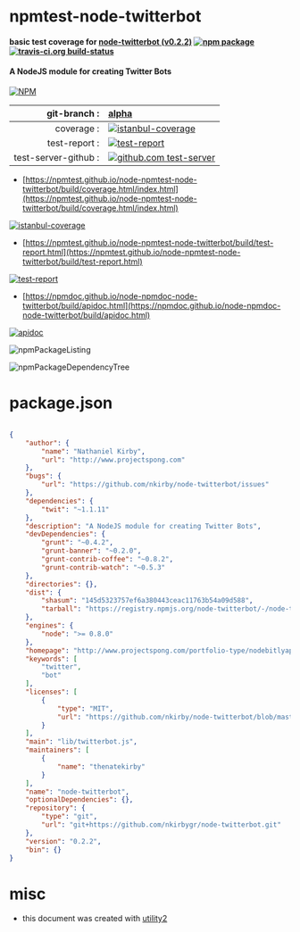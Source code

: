 # npmtest-node-twitterbot

#### basic test coverage for  [node-twitterbot (v0.2.2)](http://www.projectspong.com/portfolio-type/nodebitlyapi/)  [![npm package](https://img.shields.io/npm/v/npmtest-node-twitterbot.svg?style=flat-square)](https://www.npmjs.org/package/npmtest-node-twitterbot) [![travis-ci.org build-status](https://api.travis-ci.org/npmtest/node-npmtest-node-twitterbot.svg)](https://travis-ci.org/npmtest/node-npmtest-node-twitterbot)

#### A NodeJS module for creating Twitter Bots

[![NPM](https://nodei.co/npm/node-twitterbot.png?downloads=true&downloadRank=true&stars=true)](https://www.npmjs.com/package/node-twitterbot)

| git-branch : | [alpha](https://github.com/npmtest/node-npmtest-node-twitterbot/tree/alpha)|
|--:|:--|
| coverage : | [![istanbul-coverage](https://npmtest.github.io/node-npmtest-node-twitterbot/build/coverage.badge.svg)](https://npmtest.github.io/node-npmtest-node-twitterbot/build/coverage.html/index.html)|
| test-report : | [![test-report](https://npmtest.github.io/node-npmtest-node-twitterbot/build/test-report.badge.svg)](https://npmtest.github.io/node-npmtest-node-twitterbot/build/test-report.html)|
| test-server-github : | [![github.com test-server](https://npmtest.github.io/node-npmtest-node-twitterbot/GitHub-Mark-32px.png)](https://npmtest.github.io/node-npmtest-node-twitterbot/build/app/index.html) | | build-artifacts : | [![build-artifacts](https://npmtest.github.io/node-npmtest-node-twitterbot/glyphicons_144_folder_open.png)](https://github.com/npmtest/node-npmtest-node-twitterbot/tree/gh-pages/build)|

- [https://npmtest.github.io/node-npmtest-node-twitterbot/build/coverage.html/index.html](https://npmtest.github.io/node-npmtest-node-twitterbot/build/coverage.html/index.html)

[![istanbul-coverage](https://npmtest.github.io/node-npmtest-node-twitterbot/build/screenCapture.buildCi.browser.%252Ftmp%252Fbuild%252Fcoverage.lib.html.png)](https://npmtest.github.io/node-npmtest-node-twitterbot/build/coverage.html/index.html)

- [https://npmtest.github.io/node-npmtest-node-twitterbot/build/test-report.html](https://npmtest.github.io/node-npmtest-node-twitterbot/build/test-report.html)

[![test-report](https://npmtest.github.io/node-npmtest-node-twitterbot/build/screenCapture.buildCi.browser.%252Ftmp%252Fbuild%252Ftest-report.html.png)](https://npmtest.github.io/node-npmtest-node-twitterbot/build/test-report.html)

- [https://npmdoc.github.io/node-npmdoc-node-twitterbot/build/apidoc.html](https://npmdoc.github.io/node-npmdoc-node-twitterbot/build/apidoc.html)

[![apidoc](https://npmdoc.github.io/node-npmdoc-node-twitterbot/build/screenCapture.buildCi.browser.%252Ftmp%252Fbuild%252Fapidoc.html.png)](https://npmdoc.github.io/node-npmdoc-node-twitterbot/build/apidoc.html)

![npmPackageListing](https://npmtest.github.io/node-npmtest-node-twitterbot/build/screenCapture.npmPackageListing.svg)

![npmPackageDependencyTree](https://npmtest.github.io/node-npmtest-node-twitterbot/build/screenCapture.npmPackageDependencyTree.svg)



# package.json

```json

{
    "author": {
        "name": "Nathaniel Kirby",
        "url": "http://www.projectspong.com"
    },
    "bugs": {
        "url": "https://github.com/nkirby/node-twitterbot/issues"
    },
    "dependencies": {
        "twit": "~1.1.11"
    },
    "description": "A NodeJS module for creating Twitter Bots",
    "devDependencies": {
        "grunt": "~0.4.2",
        "grunt-banner": "~0.2.0",
        "grunt-contrib-coffee": "~0.8.2",
        "grunt-contrib-watch": "~0.5.3"
    },
    "directories": {},
    "dist": {
        "shasum": "145d5323757ef6a380443ceac11763b54a09d588",
        "tarball": "https://registry.npmjs.org/node-twitterbot/-/node-twitterbot-0.2.2.tgz"
    },
    "engines": {
        "node": ">= 0.8.0"
    },
    "homepage": "http://www.projectspong.com/portfolio-type/nodebitlyapi/",
    "keywords": [
        "twitter",
        "bot"
    ],
    "licenses": [
        {
            "type": "MIT",
            "url": "https://github.com/nkirby/node-twitterbot/blob/master/LICENSE"
        }
    ],
    "main": "lib/twitterbot.js",
    "maintainers": [
        {
            "name": "thenatekirby"
        }
    ],
    "name": "node-twitterbot",
    "optionalDependencies": {},
    "repository": {
        "type": "git",
        "url": "git+https://github.com/nkirbygr/node-twitterbot.git"
    },
    "version": "0.2.2",
    "bin": {}
}
```



# misc
- this document was created with [utility2](https://github.com/kaizhu256/node-utility2)
